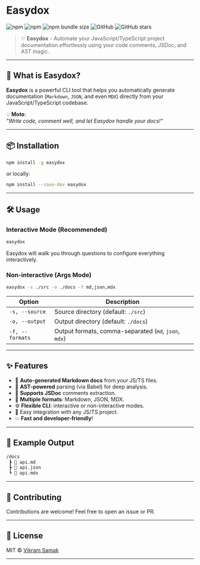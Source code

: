 # Easydox

![npm](https://img.shields.io/npm/v/easydox)
![npm](https://img.shields.io/npm/dw/easydox)
![npm bundle size](https://img.shields.io/bundlephobia/minzip/easydox)
![GitHub](https://img.shields.io/github/license/vikramsamak/easydox)
![GitHub stars](https://img.shields.io/github/stars/vikramsamak/easydox?style=social)

> ✨ **Easydox** - Automate your JavaScript/TypeScript project documentation effortlessly using your code comments, JSDoc, and AST magic.

---

## 🚀 What is Easydox?

**Easydox** is a powerful CLI tool that helps you automatically generate documentation (`Markdown`, `JSON`, and even `MDX`) directly from your JavaScript/TypeScript codebase.

💡 **Moto**:  
_"Write code, comment well, and let Easydox handle your docs!"_

---

## 📦 Installation

```bash
npm install -g easydox
```

or locally:

```bash
npm install --save-dev easydox
```

---

## 🛠️ Usage

### **Interactive Mode (Recommended)**

```bash
easydox
```

Easydox will walk you through questions to configure everything interactively.

### **Non-interactive (Args Mode)**

```bash
easydox -s ./src -o ./docs -f md,json,mdx
```

| Option     | Description                                  |
|------------|----------------------------------------------|
| `-s, --source` | Source directory (default: `./src`)           |
| `-o, --output` | Output directory (default: `./docs`)          |
| `-f, --formats`| Output formats, comma-separated (`md`, `json`, `mdx`) |

---

## ✨ Features

- 🚀 **Auto-generated Markdown docs** from your JS/TS files.
- 🧠 **AST-powered** parsing (via Babel) for deep analysis.
- 📝 **Supports JSDoc** comments extraction.
- 🎯 **Multiple formats**: Markdown, JSON, MDX.
- ⚙️ **Flexible CLI**: interactive or non-interactive modes.
- 🧩 Easy integration with any JS/TS project.
- 💥 **Fast and developer-friendly**!

---

## 📄 Example Output

```bash
/docs
 ┣ 📄 api.md
 ┣ 📄 api.json
 ┗ 📄 api.mdx
```

---

## 🤝 Contributing

Contributions are welcome! Feel free to open an issue or PR.

---

## 📜 License

MIT © [Vikram Samak](https://github.com/vikramsamak)

---

